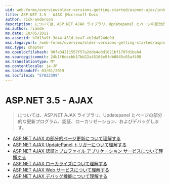 ```yaml
---
uid: web-forms/overview/older-versions-getting-started/aspnet-ajax/index
title: ASP.NET 3.5 - AJAX |Microsoft Docs
author: rick-anderson
description: については、ASP.NET AJAX ライブラリ、Updatepanel とページの部分的な更新プログラム、認証、ローカリゼーション、およびデバッグします。
ms.author: riande
ms.date: 10/05/2011
ms.assetid: b7d13a9f-3d44-431d-bea7-eb2da524de9d
msc.legacyurl: /web-forms/overview/older-versions-getting-started/aspnet-ajax
msc.type: chapter
ms.openlocfilehash: 90fa34211557f57a2dde4e0d1021bf1707d1beb4
ms.sourcegitcommit: 24b1f6decbb17bb22a45166e5fdb0845c65af498
ms.translationtype: MT
ms.contentlocale: ja-JP
ms.lasthandoff: 03/01/2019
ms.locfileid: "57022399"
---
```

<a name="aspnet-35---ajax"></a>ASP.NET 3.5 - AJAX
====================
> については、ASP.NET AJAX ライブラリ、Updatepanel とページの部分的な更新プログラム、認証、ローカリゼーション、およびデバッグします。


- [ASP.NET AJAX の部分的ページ更新について理解する](understanding-partial-page-updates-with-asp-net-ajax.md)
- [ASP.NET AJAX UpdatePanel トリガーについて理解する](understanding-asp-net-ajax-updatepanel-triggers.md)
- [ASP.NET AJAX 認証とプロファイル アプリケーション サービスについて理解する](understanding-asp-net-ajax-authentication-and-profile-application-services.md)
- [ASP.NET AJAX ローカライズについて理解する](understanding-asp-net-ajax-localization.md)
- [ASP.NET AJAX Web サービスについて理解する](understanding-asp-net-ajax-web-services.md)
- [ASP.NET AJAX デバッグ機能について理解する](understanding-asp-net-ajax-debugging-capabilities.md)
